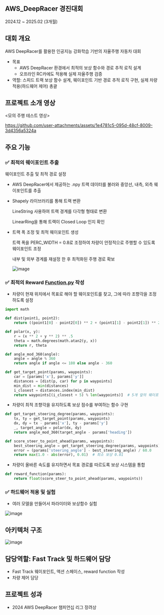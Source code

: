 ## AWS_DeepRacer 경진대회

2024.12 ~ 2025.02 (3개월)

## 대회 개요

AWS DeepRacer를 활용한 인공지능 강화학습 기반의 자율주행 자동차 대회

- 목표
    - AWS DeepRacer 환경에서 최적의 보상 함수와 경로 추적 로직 설계
    - 오프라인 RC카에도 적용해 실제 자율주행 검증
- 역할: 스피드 트랙 보상 함수 설계, 웨이포인트 기반 경로 추적 로직 구현, 실제 차량 적용(하드웨어 제어) 총괄

## 프로젝트 소개 영상

<모의 주행 테스트 영상>



https://github.com/user-attachments/assets/1e4781c5-095d-48cf-8009-3d4356a5324a



## 주요 기능

### ✅ 최적의 웨이포인트 추출

웨이포인트 추출 및 최적 경로 설정
- AWS DeepRacer에서 제공하는 .npy 트랙 데이터를 불러와 중앙선, 내측, 외측 웨이포인트를 추출
- Shapely 라이브러리를 통해 트랙 변환
    
    LineString 사용하여 트랙 경계를 다각형 형태로 변환
    
    LinearRing을 통해 트랙이 Closed Loop 인지 확인
    
- 트랙 폭 조정 및 최적 웨이포인트 생성
    
    트랙 폭을 PERC_WIDTH = 0.8로 조정하여 차량이 안정적으로 주행할 수 있도록 웨이포인트 조정
    
    내부 및 외부 경계를 재설정 한 후 최적화된 주행 경로 확보

    ![image](https://github.com/user-attachments/assets/3d46ba89-df56-413c-b681-212124505479)

  

### ✅ 최적의 Reward [Function.py](http://Function.py) 작성

- 차량이 현재 위치에서 목표로 해야 할 웨이포인트를 찾고, 그에 따라 조향각을 조정하도록 설정

```python
import math

def dist(point1, point2):
    return ((point1[0] - point2[0]) ** 2 + (point1[1] - point2[1]) ** 2) ** 0.5

def polar(x, y):
    r = (x ** 2 + y ** 2) ** .5
    theta = math.degrees(math.atan2(y, x))
    return r, theta

def angle_mod_360(angle):
    angle = angle % 360
    return angle if angle <= 180 else angle - 360

def get_target_point(params, waypoints):
    car = [params['x'], params['y']]
    distances = [dist(p, car) for p in waypoints]
    min_dist = min(distances)
    i_closest = distances.index(min_dist)
    return waypoints[(i_closest + 5) % len(waypoints)]  # 5개 앞의 웨이포인트를 목표로 설정
```

- 차량이 최적 조향각을 유지하도록 보상 점수를 부여하는 함수 구현

```python
def get_target_steering_degree(params, waypoints):
    tx, ty = get_target_point(params, waypoints)
    dx, dy = tx - params['x'], ty - params['y']
    _, target_angle = polar(dx, dy)
    return angle_mod_360(target_angle - params['heading'])

def score_steer_to_point_ahead(params, waypoints):
    best_steering_angle = get_target_steering_degree(params, waypoints)
    error = (params['steering_angle'] - best_steering_angle) / 60.0
    return max(1.0 - abs(error), 0.01)  # 최소 보상 0.01
```

- 차량이 올바른 속도를 유지하면서 목표 경로를 따르도록 보상 시스템을 통합

```python
def reward_function(params):
    return float(score_steer_to_point_ahead(params, waypoints))
```

### ✅ 하드웨어 적용 및 실험

- 여러 모델을 만들어서 파라미터와 보상함수 실험

![image](https://github.com/user-attachments/assets/e38c1d25-bfd4-464d-abbb-c06358666e6d)



## 아키텍처 구조

![image](https://github.com/user-attachments/assets/e636973a-0dc4-4522-b4d2-1b8a84ec9706)


## **담당역할: Fast Track 및 하드웨어 담당**

- Fast Track 웨이포인트, 액션 스페이스, reward function 작성
- 차량 제어 담당

## **프로젝트 성과**

- 2024 AWS DeepRacer 챔피언십 리그 장려상
